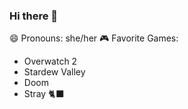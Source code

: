 ### Hi there 👋
 😄 Pronouns: she/her
 🎮 Favorite Games:
  * Overwatch 2
  * Stardew Valley
  * Doom
  * Stray :black_cat:
 

